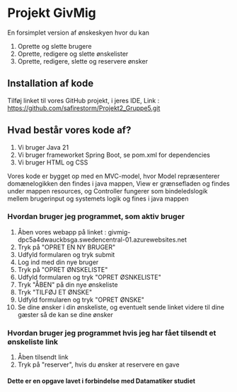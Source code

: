 # Projekt GivMig
En forsimplet version af ønskeskyen hvor du kan
1. Oprette og slette brugere
2. Oprette, redigere og slette ønskelister
3. Oprette, redigere, slette og reservere ønsker

## Installation af kode
  Tilføj linket til vores GitHub projekt, i jeres IDE, 
  Link : https://github.com/safirestorm/Projekt2_Gruppe5.git  

## Hvad består vores kode af?
1. Vi bruger Java 21
2. Vi bruger frameworket Spring Boot, se pom.xml for dependencies
3. Vi bruger HTML og CSS

Vores kode er bygget op med en MVC-model, hvor Model repræsenterer domænelogikken den findes i java mappen, View er grænsefladen og findes under mappen resources, og Controller fungerer som bindeledslogik mellem brugerinput og systemets logik og fines i java mappen

### Hvordan bruger jeg programmet, som aktiv bruger
1. Åben vores webapp på linket : givmig-dpc5a4dwauckbsga.swedencentral-01.azurewebsites.net
2. Tryk på "OPRET EN NY BRUGER"
3. Udfyld formularen og tryk submit
4. Log ind med din nye bruger
5. Tryk på "OPRET ØNSKELISTE"
6. Udfyld formularen og tryk "OPRET ØSNKELISTE"
7. Tryk "ÅBEN" på din nye ønskeliste
8. Tryk "TILFØJ ET ØNSKE"
9. Udfyld formularen og tryk "OPRET ØNSKE"
10. Se dine ønsker i din ønskeliste, og eventuelt sende linket videre til dine gæster så de kan se dine ønsker

### Hvordan bruger jeg programmet hvis jeg har fået tilsendt et ønskeliste link
1. Åben tilsendt link
2. Tryk på "reserver", hvis du ønsker at reservere en gave

#### Dette er en opgave lavet i forbindelse med Datamatiker studiet
